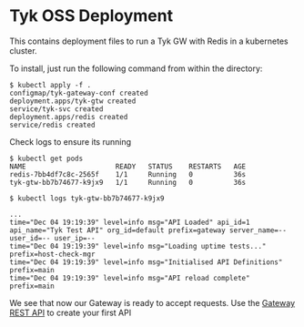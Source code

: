 # Tyk OSS Deployment

This contains deployment files to run a Tyk GW with Redis in a kubernetes cluster.

To install, just run the following command from within the directory:
```
$ kubectl apply -f .
configmap/tyk-gateway-conf created
deployment.apps/tyk-gtw created
service/tyk-svc created
deployment.apps/redis created
service/redis created
```

Check logs to ensure its running

```
$ kubectl get pods
NAME                      READY   STATUS    RESTARTS   AGE
redis-7bb4df7c8c-2565f    1/1     Running   0          36s
tyk-gtw-bb7b74677-k9jx9   1/1     Running   0          36s

$ kubectl logs tyk-gtw-bb7b74677-k9jx9

...
time="Dec 04 19:19:39" level=info msg="API Loaded" api_id=1 api_name="Tyk Test API" org_id=default prefix=gateway server_name=-- user_id=-- user_ip=--
time="Dec 04 19:19:39" level=info msg="Loading uptime tests..." prefix=host-check-mgr
time="Dec 04 19:19:39" level=info msg="Initialised API Definitions" prefix=main
time="Dec 04 19:19:39" level=info msg="API reload complete" prefix=main
```

We see that now our Gateway is ready to accept requests.  Use the [Gateway REST API](https://tyk.io/docs/tyk-gateway-api/) to create your first API